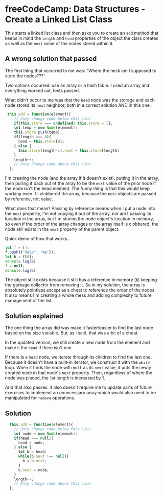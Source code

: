 # freeCodeCamp: Data Structures - Create a Linked List Class

This starts a linked list class and then asks you to create an `add` method that keeps in mind the `length` and `head` properties of the object the class creates as well as the `next` value of the nodes stored within it.

## A wrong solution that passed

The first thing that occurred to me was: "Where the heck am I supposed to store the nodes???" 

Two options occurred: use an array or a hash table. I used an array and everything worked out, tests passed. 

What didn't occur to me was that the `head` node was the storage and each node stored its `next` neighbor, both in a correct solution AND in this one.

```javascript
 this.add = function(element){
    // Only change code below this line
    if(this.store === undefined) this.store = [];
    let temp = new Node(element);
    this.store.push(temp);
    if(length === 0){
      head = this.store[0];
    } else {
      this.store[length-1].next = this.store[length]
    }
    length++;
    // Only change code above this line
  };
```

I'm creating the node (and the array if it doesn't exist), putting it in the array, then pulling it back out of the array to be the `next` value of the prior node if the node isn't the head element. The funny thing is that this would keep working even if I clobbered the array, because the `node` objects are passed by reference, not value. 

What does that mean? Passing by reference means when I put a node into the `next` property, I'm not copying it out of the array, nor am I passing its location in the array, but I'm storing the node object's location in memory, so even if the order of the array changes or the array itself is clobbered, the node still exists in the `next` property of the parent object.

Quick demo of how that works...

```javascript
let f = [];
f.push({"help": "me"});
let b = f[0];
console.log(b)
f = null;
console.log(b)
```

The object still exists because it still has a reference in memory (`b`) keeping the garbage collector from removing it. So in my solution, the array is absolutely pointless except as a cheat to reference the order of the nodes. It also means I'm creating a whole mess and adding complexity to future management of the list.

## Solution explained

The one thing the array did was make it faster/easier to find the last node based on the size variable. But, as I said, that was a bit of a cheat.

In the updated version, we still create a new node from the element and make it the `head` if there isn't one.

If there is a `head` node, we iterate through its children to find the last one. Because it doesn't have a built-in iterator, we construct it with the `while` loop. When it finds the node with `null` as its `next` value, it puts the newly created node in that node's `next` property. Then, regardless of where the node was placed, the list length is increased by 1.

And that also passes. It also doesn't require me to update parts of future exercises to implement an unnecessary array which would also need to be manipulated for `remove` operations.

## Solution
```javascript
  this.add = function(element){
    // Only change code below this line
    let node = new Node(element);
    if(head === null){
      head = node;
    } else {
      let b = head;
      while(b.next !== null){
        b = b.next;
      }
      b.next = node;
    }
    length++;
    // Only change code above this line
  };
```